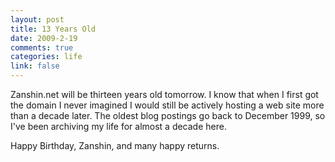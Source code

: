 ```yaml
--- 
layout: post
title: 13 Years Old
date: 2009-2-19
comments: true
categories: life
link: false
---
```

Zanshin.net will be thirteen years old tomorrow. I know that when I first got the domain I never imagined I would still be actively hosting a web site more than a decade later. The oldest blog postings go back to December 1999, so I've been archiving my life for almost a decade here.

Happy Birthday, Zanshin, and many happy returns.
